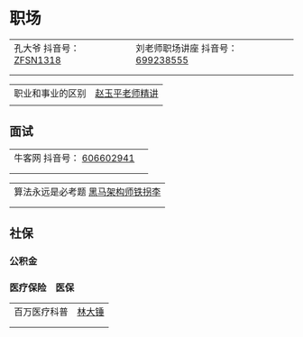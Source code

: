 # 职场

|                                                                                                                                |                                                                                                               |
| ------------------------------------------------------------------------------------------------------------------------------ | ------------------------------------------------------------------------------------------------------------- |
| 孔大爷 抖音号： [ZFSN1318](https://www.douyin.com/user/MS4wLjABAAAASC82E9e\_7YmKUF7ANqGjmS-7n4IyzQXtUkcQN31SmcFwTaWyzoeIXsi7HOu4AiN0) | 刘老师职场讲座 抖音号： [699238555](https://www.douyin.com/user/MS4wLjABAAAAb5uuyQv5IlGoxAox1Or1tbV0BJMIifmnT6nQzUTKGG4) |
|                                                                                                                                |                                                                                                               |
|                                                                                                                                |                                                                                                               |

|                                                                      |
| -------------------------------------------------------------------- |
| 职业和事业的区别　[赵玉平老师精讲](https://www.douyin.com/video/7025820061923396895) |
|                                                                      |

## 面试

|                                                                                                           |   |
| --------------------------------------------------------------------------------------------------------- | - |
| 牛客网 抖音号： [606602941](https://www.douyin.com/user/MS4wLjABAAAAQkElu1uG4mU6kGNgxseQJ4Bdst-KnGpiCfXwGObwZRc) |   |
|                                                                                                           |   |
|                                                                                                           |   |

|                                                                       |
| --------------------------------------------------------------------- |
| 算法永远是必考题 [黑马架构师铁拐李](https://www.douyin.com/video/7018867238329421086) |
|                                                                       |
|                                                                       |

## 社保

### 公积金

### 医疗保险　医保

|                                                                |
| -------------------------------------------------------------- |
| 百万医疗科普　[林大锤](https://www.douyin.com/video/7027431355269139724) |
|                                                                |
|                                                                |

